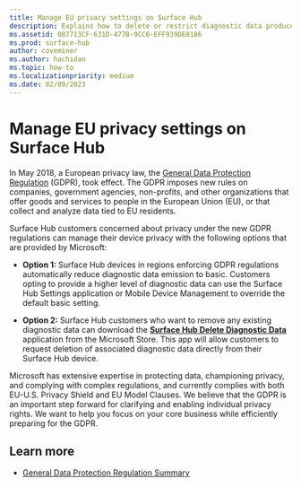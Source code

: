 ```yaml
---
title: Manage EU privacy settings on Surface Hub
description: Explains how to delete or restrict diagnostic data produced by Surface Hub in accordance with European Union privacy regulations.
ms.assetid: 087713CF-631D-477B-9CC6-EFF939DE0186
ms.prod: surface-hub
author: coveminer
ms.author: hachidan
ms.topic: how-to
ms.localizationpriority: medium
ms.date: 02/09/2023
---
```


# Manage EU privacy settings on Surface Hub

In May 2018, a European privacy law, the [General Data Protection Regulation](/compliance/regulatory/gdpr) (GDPR), took effect. The GDPR imposes new rules on companies, government agencies, non-profits, and other organizations that offer goods and services to people in the European Union (EU), or that collect and analyze data tied to EU residents.

Surface Hub customers concerned about privacy under the new GDPR regulations can manage their device privacy with the following options that are provided by Microsoft:

- **Option 1:** Surface Hub devices in regions enforcing GDPR regulations automatically reduce diagnostic data emission to basic. Customers opting to provide a higher level of diagnostic data can use the Surface Hub Settings application or Mobile Device Management to override the default basic setting.

- **Option 2:** Surface Hub customers who want to remove any existing diagnostic data can download the [**Surface Hub Delete Diagnostic Data**](https://www.microsoft.com/p/surface-hub-delete-diagnostic-data/9mtxh9zl7mxs) application from the Microsoft Store. This app will allow customers to request deletion of associated diagnostic data directly from their Surface Hub device.

Microsoft has extensive expertise in protecting data, championing privacy, and complying with complex regulations, and currently complies with both EU-U.S. Privacy Shield and EU Model Clauses. We believe that the GDPR is an important step forward for clarifying and enabling individual privacy rights. We want to help you focus on your core business while efficiently preparing for the GDPR.

## Learn more

- [General Data Protection Regulation Summary](/compliance/regulatory/gdpr) 
